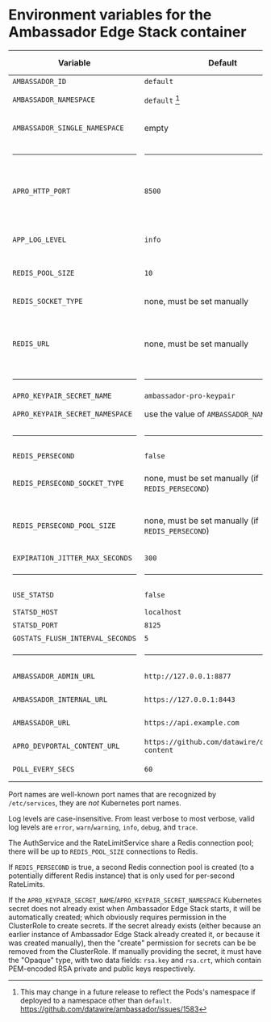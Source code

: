 # Environment variables for the Ambassador Edge Stack container




| Variable | Default  | Value type    | Purpose &nbsp;&nbsp;&nbsp;&nbsp;&nbsp;&nbsp;&nbsp;&nbsp;&nbsp;&nbsp;&nbsp;&nbsp;&nbsp;&nbsp;&nbsp;&nbsp;&nbsp;&nbsp;&nbsp;&nbsp;&nbsp;&nbsp;&nbsp;&nbsp; |
|----------------------------------|---------------------------------------------------|-------------------------------------------------------------------------------|------------------------------------------------------|
| `AMBASSADOR_ID`                  | `default`                                         | plain string                                                                  | Ambassador                                           |
| `AMBASSADOR_NAMESPACE`           | `default` [^1]                                     | Kubernetes namespace                                                          | Ambassador                                           |
| `AMBASSADOR_SINGLE_NAMESPACE`    | empty                                             | Boolean; non-empty=true, empty=false                                          | Ambassador                                           |
| <hr/>                            | <hr/>                                             | <hr/>                                                                         | <hr/>                                                |
| `APRO_HTTP_PORT`                 | `8500`                                            | TCP port number or name                                                       | Filter gRPC, RateLimit gRPC, health HTTP, debug HTTP |
| `APP_LOG_LEVEL`                  | `info`                                            | log level                                                                     | Ambassador Edge Stack general-purpose                       |
| `REDIS_POOL_SIZE`                | `10`                                              | integer                                                                       | Filter, RateLimit                                    |
| `REDIS_SOCKET_TYPE`              | none, must be set manually                        | Go network such as `tcp` or `unix`; see [Go `net.Dial`][]                     | Filter, RateLimit                                    |
| `REDIS_URL`                      | none, must be set manually                        | Go network address; for TCP this is a `host:port` pair; see [Go `net.Dial`][] | Filter, RateLimit                                    |
| <hr/>                            | <hr/>                                             | <hr/>                                                                         | <hr/>                                                |
| `APRO_KEYPAIR_SECRET_NAME`       | `ambassador-pro-keypair`                          | Kubernetes name                                                               | Filter                                               |
| `APRO_KEYPAIR_SECRET_NAMESPACE`  | use the value of `AMBASSADOR_NAMESPACE`           | Kubernetes namespace                                                          | Filter                                               |
| <hr/>                            | <hr/>                                             | <hr/>                                                                         | <hr/>                                                |
| `REDIS_PERSECOND`                | `false`                                           | Boolean; [Go `strconv.ParseBool`][]                                           | RateLimit                                            |
| `REDIS_PERSECOND_SOCKET_TYPE`    | none, must be set manually (if `REDIS_PERSECOND`) | Go network such as `tcp` or `unix`; see [Go `net.Dial`][]                     | RateLimit                                            |
| `REDIS_PERSECOND_POOL_SIZE`      | none, must be set manually (if `REDIS_PERSECOND`) | Go network address; for TCP this is a `host:port` pair; see [Go `net.Dial`][] | RateLimit                                            |
| `EXPIRATION_JITTER_MAX_SECONDS`  | `300`                                             | integer                                                                       | RateLimit                                            |
| <hr/>                            | <hr/>                                             | <hr/>                                                                         | <hr/>                                                |
| `USE_STATSD`                     | `false`                                           | Boolean; [Go `strconv.ParseBool`][]                                           | RateLimit                                            |
| `STATSD_HOST`                    | `localhost`                                       | hostname                                                                      | RateLimit                                            |
| `STATSD_PORT`                    | `8125`                                            | integer                                                                       | RateLimit                                            |
| `GOSTATS_FLUSH_INTERVAL_SECONDS` | `5`                                               | integer                                                                       | RateLimit                                            |
| <hr/>                            | <hr/>                                             | <hr/>                                                                         | <hr/>                                                |
| `AMBASSADOR_ADMIN_URL`           | `http://127.0.0.1:8877`                           | URL                                                                           | Developer Portal                                     |
| `AMBASSADOR_INTERNAL_URL`        | `https://127.0.0.1:8443`                          | URL                                                                           | Developer Portal                                     |
| `AMBASSADOR_URL`                 | `https://api.example.com`                         | URL                                                                           | Developer Portal                                     |
| `APRO_DEVPORTAL_CONTENT_URL`     | `https://github.com/datawire/devportal-content`   | git-remote URL                                                                | Developer Portal                                     |
| `POLL_EVERY_SECS`                | `60`                                              | integer                                                                       | Developer Portal                                     |

<!--

  Intentionally omit `RLS_RUNTIME_DIR` from the above table; it exists
  for development purposes and isn't meant to be set by end users.

-->

Port names are well-known port names that are recognized by
`/etc/services`, they are *not* Kubernetes port names.

Log levels are case-insensitive. From least verbose to most verbose,
valid log levels are `error`, `warn`/`warning`, `info`, `debug`, and
`trace`.

The AuthService and the RateLimitService share a Redis connection
pool; there will be up to `REDIS_POOL_SIZE` connections to Redis.

If `REDIS_PERSECOND` is true, a second Redis connection pool is
created (to a potentially different Redis instance) that is only used
for per-second RateLimits.

If the `APRO_KEYPAIR_SECRET_NAME`/`APRO_KEYPAIR_SECRET_NAMESPACE`
Kubernetes secret does not already exist when Ambassador Edge Stack starts,
it will be automatically created; which obviously requires permission
in the ClusterRole to create secrets.  If the secret already exists
(either because an earlier instance of Ambassador Edge Stack already created
it, or because it was created manually), then the "create" permission
for secrets can be be removed from the ClusterRole.  If manually
providing the secret, it must have the "Opaque" type, with two data
fields: `rsa.key` and `rsa.crt`, which contain PEM-encoded RSA private
and public keys respectively.



[^1]: This may change in a future release to reflect the Pods's
    namespace if deployed to a namespace other than `default`.
    https://github.com/datawire/ambassador/issues/1583

[Go `net.Dial`]: https://golang.org/pkg/net/#Dial
[Go `strconv.ParseBool`]: https://golang.org/pkg/strconv/#ParseBool

